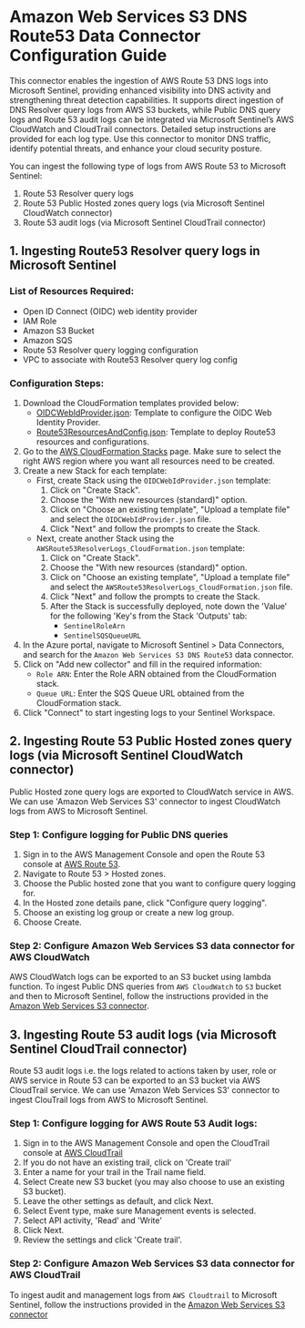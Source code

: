 # Amazon Web Services S3 DNS Route53 Data Connector Configuration Guide

This connector enables the ingestion of AWS Route 53 DNS logs into Microsoft Sentinel, providing enhanced visibility into DNS activity and strengthening threat detection capabilities. It supports direct ingestion of DNS Resolver query logs from AWS S3 buckets, while Public DNS query logs and Route 53 audit logs can be integrated via Microsoft Sentinel’s AWS CloudWatch and CloudTrail connectors. Detailed setup instructions are provided for each log type. Use this connector to monitor DNS traffic, identify potential threats, and enhance your cloud security posture.

You can ingest the following type of logs from AWS Route 53 to Microsoft Sentinel:
1. Route 53 Resolver query logs
2. Route 53 Public Hosted zones query logs (via Microsoft Sentinel CloudWatch connector)
3. Route 53 audit logs (via Microsoft Sentinel CloudTrail connector)

## 1. Ingesting Route53 Resolver query logs in Microsoft Sentinel

### List of Resources Required:

* Open ID Connect (OIDC) web identity provider
* IAM Role
* Amazon S3 Bucket
* Amazon SQS
* Route 53 Resolver query logging configuration
* VPC to associate with Route53 Resolver query log config

### Configuration Steps:

1. Download the CloudFormation templates provided below:
   - [OIDCWebIdProvider.json](https://github.com/Azure/Azure-Sentinel/blob/c1344c7c13a718f771f444a54e51a3962a6dbbbd/DataConnectors/AWS-S3/CloudFormation/OIDCWebIdProvider.json): Template to configure the OIDC Web Identity Provider.
   - [Route53ResourcesAndConfig.json](https://github.com/Azure/Azure-Sentinel/blob/c1344c7c13a718f771f444a54e51a3962a6dbbbd/DataConnectors/AWS-S3/CloudFormation/DNSRoute53/AWSRoute53ResolverLogs_CloudFormation.json): Template to deploy Route53 resources and configurations.
2. Go to the [AWS CloudFormation Stacks](https://console.aws.amazon.com/cloudformation/home) page. Make sure to select the right AWS region where you want all resources need to be created.
3. Create a new Stack for each template:
   - First, create Stack using the `OIDCWebIdProvider.json` template:
     1. Click on "Create Stack".
     2. Choose the "With new resources (standard)" option.
     3. Click on "Choose an existing template", "Upload a template file" and select the `OIDCWebIdProvider.json` file.
     4. Click "Next" and follow the prompts to create the Stack.
   - Next, create another Stack using the `AWSRoute53ResolverLogs_CloudFormation.json` template:
     1. Click on "Create Stack".
     2. Choose the "With new resources (standard)" option.
     3. Click on "Choose an existing template", "Upload a template file" and select the `AWSRoute53ResolverLogs_CloudFormation.json` file.
     4. Click "Next" and follow the prompts to create the Stack.
     5. After the Stack is successfully deployed, note down the 'Value' for the following 'Key's from the Stack 'Outputs' tab:
        - `SentinelRoleArn`
        - `SentinelSQSQueueURL`
4. In the Azure portal, navigate to Microsoft Sentinel > Data Connectors, and search for the `Amazon Web Services S3 DNS Route53` data connector.
5. Click on "Add new collector" and fill in the required information:
   - `Role ARN`: Enter the Role ARN obtained from the CloudFormation stack.
   - `Queue URL`: Enter the SQS Queue URL obtained from the CloudFormation stack.
6. Click "Connect" to start ingesting logs to your Sentinel Workspace.

## 2. Ingesting Route 53 Public Hosted zones query logs (via Microsoft Sentinel CloudWatch connector)
Public Hosted zone query logs are exported to CloudWatch service in AWS. We can use 'Amazon Web Services S3' connector to ingest CloudWatch logs from AWS to Microsoft Sentinel.

### Step 1: Configure logging for Public DNS queries

1. Sign in to the AWS Management Console and open the Route 53 console at [AWS Route 53](https://console.aws.amazon.com/route53/).
2. Navigate to Route 53 > Hosted zones.
3. Choose the Public hosted zone that you want to configure query logging for.
4. In the Hosted zone details pane, click "Configure query logging".
5. Choose an existing log group or create a new log group.
6. Choose Create.
### Step 2: Configure Amazon Web Services S3 data connector for AWS CloudWatch
AWS CloudWatch logs can be exported to an S3 bucket using lambda function. To ingest Public DNS queries from `AWS CloudWatch` to `S3` bucket and then to Microsoft Sentinel, follow the instructions provided in the [Amazon Web Services S3 connector](https://learn.microsoft.com/en-us/azure/sentinel/connect-aws?tabs=s3).

## 3. Ingesting Route 53 audit logs (via Microsoft Sentinel CloudTrail connector)

Route 53 audit logs i.e. the logs related to actions taken by user, role or AWS service in Route 53 can be exported to an S3 bucket via AWS CloudTrail service. We can use 'Amazon Web Services S3' connector to ingest ClouTrail logs from AWS to Microsoft Sentinel.

### Step 1: Configure logging for AWS Route 53 Audit logs:

1. Sign in to the AWS Management Console and open the CloudTrail console at [AWS CloudTrail](https://console.aws.amazon.com/cloudtrail)
2. If you do not have an existing trail, click on 'Create trail'
3. Enter a name for your trail in the Trail name field.
4. Select Create new S3 bucket (you may also choose to use an existing S3 bucket).
5. Leave the other settings as default, and click Next.
6. Select Event type, make sure Management events is selected.
7. Select API activity, 'Read' and 'Write'
8. Click Next.
9. Review the settings and click 'Create trail'.

### Step 2: Configure Amazon Web Services S3 data connector for AWS CloudTrail
To ingest audit and management logs from  `AWS Cloudtrail` to Microsoft Sentinel, follow the instructions provided in the [Amazon Web Services S3 connector](https://learn.microsoft.com/en-us/azure/sentinel/connect-aws?tabs=s3)